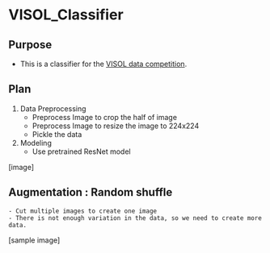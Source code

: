 # VISOL_Classifier

## Purpose
- This is a classifier for the [VISOL data competition](https://dacon.io/competitions/official/236107/overview/description).
## Plan
1. Data Preprocessing
    - Preprocess Image to crop the half of image
    - Preprocess Image to resize the image to 224x224
    - Pickle the data
2. Modeling
    - Use pretrained ResNet model

[image]

## Augmentation : Random shuffle
    - Cut multiple images to create one image
    - There is not enough variation in the data, so we need to create more data.
[sample image]
